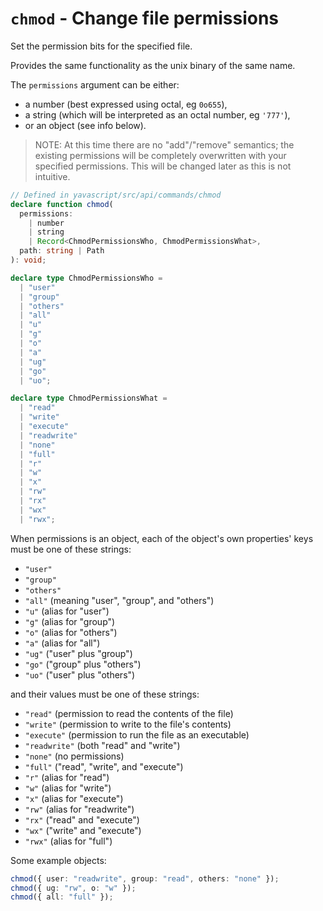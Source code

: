 # `chmod` - Change file permissions

Set the permission bits for the specified file.

Provides the same functionality as the unix binary of the same name.

The `permissions` argument can be either:

- a number (best expressed using octal, eg `0o655`),
- a string (which will be interpreted as an octal number, eg `'777'`),
- or an object (see info below).

> NOTE: At this time there are no "add"/"remove" semantics; the existing permissions will be completely overwritten with your specified permissions. This will be changed later as this is not intuitive.

```ts
// Defined in yavascript/src/api/commands/chmod
declare function chmod(
  permissions:
    | number
    | string
    | Record<ChmodPermissionsWho, ChmodPermissionsWhat>,
  path: string | Path
): void;

declare type ChmodPermissionsWho =
  | "user"
  | "group"
  | "others"
  | "all"
  | "u"
  | "g"
  | "o"
  | "a"
  | "ug"
  | "go"
  | "uo";

declare type ChmodPermissionsWhat =
  | "read"
  | "write"
  | "execute"
  | "readwrite"
  | "none"
  | "full"
  | "r"
  | "w"
  | "x"
  | "rw"
  | "rx"
  | "wx"
  | "rwx";
```

When permissions is an object, each of the object's own properties' keys must be one of these strings:

- `"user"`
- `"group"`
- `"others"`
- `"all"` (meaning "user", "group", and "others")
- `"u"` (alias for "user")
- `"g"` (alias for "group")
- `"o"` (alias for "others")
- `"a"` (alias for "all")
- `"ug"` ("user" plus "group")
- `"go"` ("group" plus "others")
- `"uo"` ("user" plus "others")

and their values must be one of these strings:

- `"read"` (permission to read the contents of the file)
- `"write"` (permission to write to the file's contents)
- `"execute"` (permission to run the file as an executable)
- `"readwrite"` (both "read" and "write")
- `"none"` (no permissions)
- `"full"` ("read", "write", and "execute")
- `"r"` (alias for "read")
- `"w"` (alias for "write")
- `"x"` (alias for "execute")
- `"rw"` (alias for "readwrite")
- `"rx"` ("read" and "execute")
- `"wx"` ("write" and "execute")
- `"rwx"` (alias for "full")

Some example objects:

```ts
chmod({ user: "readwrite", group: "read", others: "none" });
chmod({ ug: "rw", o: "w" });
chmod({ all: "full" });
```

